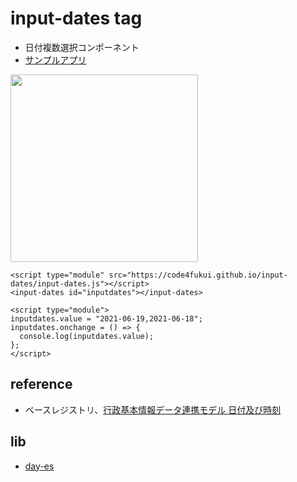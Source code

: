 # input-dates tag

- 日付複数選択コンポーネント
- [サンプルアプリ](https://code4fukui.github.io/input-dates/)

<img src=https://user-images.githubusercontent.com/1715217/122636184-cd656680-d122-11eb-8ca3-a4808ca5398a.png width=300>

```
<script type="module" src="https://code4fukui.github.io/input-dates/input-dates.js"></script>
<input-dates id="inputdates"></input-dates>

<script type="module">
inputdates.value = "2021-06-19,2021-06-18";
inputdates.onchange = () => {
  console.log(inputdates.value);
};
</script>
```

## reference

- ベースレジストリ、[行政基本情報データ連携モデル 日付及び時刻](https://github.com/code4fukui/BaseRegistry/blob/main/%E8%A1%8C%E6%94%BF%E5%9F%BA%E6%9C%AC%E6%83%85%E5%A0%B1%E3%83%87%E3%83%BC%E3%82%BF%E9%80%A3%E6%90%BA%E3%83%A2%E3%83%87%E3%83%AB-%E6%97%A5%E4%BB%98%E5%8F%8A%E3%81%B3%E6%99%82%E5%88%BB.md)

## lib

- [day-es](https://github.com/code4fukui/day-es/)
